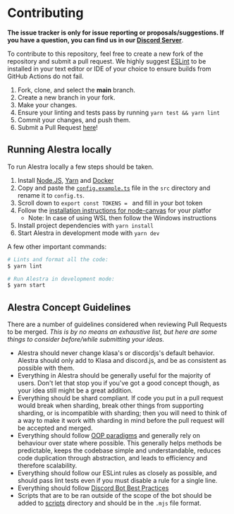 # Contributing

**The issue tracker is only for issue reporting or proposals/suggestions. If you have a question, you can find us in our [Discord Server]**.

To contribute to this repository, feel free to create a new fork of the repository and
submit a pull request. We highly suggest [ESLint] to be installed
in your text editor or IDE of your choice to ensure builds from GitHub Actions do not fail.

1. Fork, clone, and select the **main** branch.
2. Create a new branch in your fork.
3. Make your changes.
4. Ensure your linting and tests pass by running `yarn test && yarn lint`
5. Commit your changes, and push them.
6. Submit a Pull Request [here]!

## Running Alestra locally

To run Alestra locally a few steps should be taken.

1. Install [Node.JS], [Yarn] and [Docker]
1. Copy and paste the [`config.example.ts`] file in the `src` directory and rename it to `config.ts`.
1. Scroll down to `export const TOKENS = ` and fill in your bot token
1. Follow the [installation instructions for node-canvas][] for your platfor
    - Note: In case of using WSL then follow the Windows instructions
1. Install project dependencies with `yarn install`
1. Start Alestra in development mode with `yarn dev`

A few other important commands:

```bash
# Lints and format all the code:
$ yarn lint

# Run Alestra in development mode:
$ yarn start
```

## Alestra Concept Guidelines

There are a number of guidelines considered when reviewing Pull Requests to be merged. _This is by no means an exhaustive list, but here are some things to consider before/while submitting your ideas._

-   Alestra should never change klasa's or discordjs's default behavior. Alestra should only add to Klasa and discord.js, and be as consistent as possible with them.
-   Everything in Alestra should be generally useful for the majority of users. Don't let that stop you if you've got a good concept though, as your idea still might be a great addition.
-   Everything should be shard compliant. If code you put in a pull request would break when sharding, break other things from supporting sharding, or is incompatible with sharding; then you will need to think of a way to make it work with sharding in mind before the pull request will be accepted and merged.
-   Everything should follow [OOP paradigms] and generally rely on behaviour over state where possible. This generally helps methods be predictable, keeps the codebase simple and understandable, reduces code duplication through abstraction, and leads to efficiency and therefore scalability.
-   Everything should follow our ESLint rules as closely as possible, and should pass lint tests even if you must disable a rule for a single line.
-   Everything should follow [Discord Bot Best Practices]
-   Scripts that are to be ran outside of the scope of the bot should be added to [scripts] directory and should be in the `.mjs` file format.

<!-- Link Dump -->

[discord server]: https://join.skyra.pw
[here]: https://github.com/skyra-project/skyra/pulls
[eslint]: https://eslint.org/
[node.js]: https://nodejs.org/en/download/
[yarn]: https://classic.yarnpkg.com/en/docs/install
[docker]: https://www.docker.com
[installation instructions for node-canvas]: https://github.com/Automattic/node-canvas/blob/main/Readme.md#installation
[oop paradigms]: https://en.wikipedia.org/wiki/Object-oriented_programming
[discord bot best practices]: https://github.com/meew0/discord-bot-best-practices
[`config.example.ts`]: /src/config.example.ts
[scripts]: /scripts
[the repository wiki]: https://github.com/skyra-project/skyra/wikib
